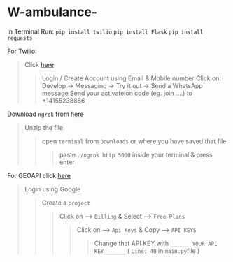 # W-ambulance-

In Terminal Run:
`pip install twilio`
`pip install Flask`
`pip install requests`

For Twilio:
> Click [here](https://www.youtube.com/redirect?event=video_description&redir_token=QUFFLUhqbUxsM0VZSEZTV25XYVlfaGN4SjZGV3M3MlJjUXxBQ3Jtc0tuMHF4a3h6QzgtUDZPamFNQUFHc25nWDIxdU5SMkR0VnpzUDZjcW5qMEtJSkpDSV9EWGg3aVBjYzJ2dnZxUDBwTjBtQWVOaFlOMURmaGJxd2Jpd1FWNzBNdVpxZ252cUNnYWVQVVg4azdkRUlSaktZSQ&q=https%3A%2F%2Fwww.twilio.com%2Fconsole%2Fprojects%2Fsummary)
>> Login / Create Account using Email & Mobile number
>> Click on: Develop -> Messaging -> Try it out -> Send a WhatsApp message
>> Send your activateion code (eg. join ....) to +14155238886 

Download `ngrok` from [here](https://ngrok.com/download)
>Unzip the file
>>open `terminal` from `Downloads` or where you have saved that file
>>>paste `./ngrok http 5000` inside your terminal & press enter

For GEOAPI click [here](https://myprojects.geoapify.com/login)
>Login using Google
>>Create a `project`
>>>Click on --> `Billing` & Select --> `Free Plans`
>>>>Click on --> `Api Keys` & Copy --> `API KEYS`
>>>>>Change that API KEY with `_______YOUR API KEY_______` ( `Line: 40` in `main.py`file )



